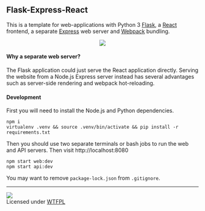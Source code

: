 ## Flask-Express-React

This is a template for web-applications with Python 3 [Flask], a [React]
frontend, a separate [Express] web server and [Webpack] bundling.

[Flask]: http://flask.pocoo.org/
[Express]: https://expressjs.com/
[React]: https://reactjs.org/
[Webpack]: https://webpack.js.org/
[WTFPL]: http://www.wtfpl.net/

<p align="center"><img src="https://i.imgur.com/r2QW31k.png"></p>

#### Why a separate web server?

The Flask application could just serve the React application directly.
Serving the website from a Node.js Express server instead has several
advantages such as server-side rendering and webpack hot-reloading.

#### Development

First you will need to install the Node.js and Python dependencies.

    npm i
    virtualenv .venv && source .venv/bin/activate && pip install -r requirements.txt

Then you should use two separate terminals or bash jobs to run the web and
API servers. Then visit http://localhost:8080

    npm start web:dev
    npm start api:dev

You may want to remove `package-lock.json` from `.gitignore`.

---

![](http://www.wtfpl.net/wp-content/uploads/2012/12/wtfpl-badge-1.png)  
Licensed under [WTFPL]
